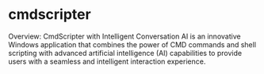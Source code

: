# cmdscripter
Overview:  CmdScripter with Intelligent Conversation AI is an innovative Windows application that combines the power of CMD commands and shell scripting with advanced artificial intelligence (AI) capabilities to provide users with a seamless and intelligent interaction experience. 
